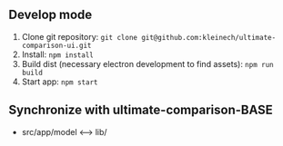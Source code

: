 ## Develop mode

1. Clone git repository: `git clone git@github.com:kleinech/ultimate-comparison-ui.git`
2. Install: `npm install`
3. Build dist (necessary electron development to find assets): `npm run build`
4. Start app: `npm start`

## Synchronize with ultimate-comparison-BASE

- src/app/model <--> lib/
